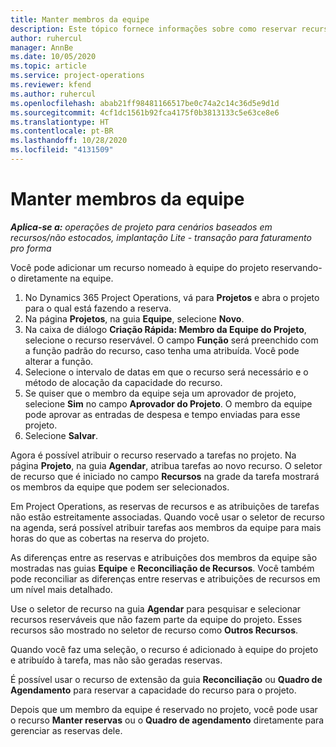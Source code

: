 ```yaml
---
title: Manter membros da equipe
description: Este tópico fornece informações sobre como reservar recursos nomeados para equipes de projeto e atribuí-los a tarefas.
author: ruhercul
manager: AnnBe
ms.date: 10/05/2020
ms.topic: article
ms.service: project-operations
ms.reviewer: kfend
ms.author: ruhercul
ms.openlocfilehash: abab21ff98481166517be0c74a2c14c36d5e9d1d
ms.sourcegitcommit: 4cf1dc1561b92fca4175f0b3813133c5e63ce8e6
ms.translationtype: HT
ms.contentlocale: pt-BR
ms.lasthandoff: 10/28/2020
ms.locfileid: "4131509"
---
```

# <a name="maintain-team-members"></a>Manter membros da equipe

_**Aplica-se a:** operações de projeto para cenários baseados em recursos/não estocados, implantação Lite - transação para faturamento pro forma_

Você pode adicionar um recurso nomeado à equipe do projeto reservando-o diretamente na equipe.

1. No Dynamics 365 Project Operations, vá para **Projetos** e abra o projeto para o qual está fazendo a reserva.
2. Na página **Projetos**, na guia **Equipe**, selecione **Novo**. 
3. Na caixa de diálogo **Criação Rápida: Membro da Equipe do Projeto**, selecione o recurso reservável. O campo **Função** será preenchido com a função padrão do recurso, caso tenha uma atribuída. Você pode alterar a função. 
4. Selecione o intervalo de datas em que o recurso será necessário e o método de alocação da capacidade do recurso. 
5. Se quiser que o membro da equipe seja um aprovador de projeto, selecione **Sim** no campo **Aprovador do Projeto**. O membro da equipe pode aprovar as entradas de despesa e tempo enviadas para esse projeto. 
6. Selecione **Salvar**.

Agora é possível atribuir o recurso reservado a tarefas no projeto. Na página **Projeto**, na guia **Agendar**, atribua tarefas ao novo recurso. O seletor de recurso que é iniciado no campo **Recursos** na grade da tarefa mostrará os membros da equipe que podem ser selecionados.


Em Project Operations, as reservas de recursos e as atribuições de tarefas não estão estreitamente associadas. Quando você usar o seletor de recurso na agenda, será possível atribuir tarefas aos membros da equipe para mais horas do que as cobertas na reserva do projeto.

As diferenças entre as reservas e atribuições dos membros da equipe são mostradas nas guias **Equipe** e **Reconciliação de Recursos**. Você também pode reconciliar as diferenças entre reservas e atribuições de recursos em um nível mais detalhado.

Use o seletor de recurso na guia **Agendar** para pesquisar e selecionar recursos reserváveis que não fazem parte da equipe do projeto. Esses recursos são mostrado no seletor de recurso como **Outros Recursos**.

Quando você faz uma seleção, o recurso é adicionado à equipe do projeto e atribuído à tarefa, mas não são geradas reservas.

É possível usar o recurso de extensão da guia **Reconciliação** ou **Quadro de Agendamento** para reservar a capacidade do recurso para o projeto.

Depois que um membro da equipe é reservado no projeto, você pode usar o recurso **Manter reservas** ou o **Quadro de agendamento** diretamente para gerenciar as reservas dele.
